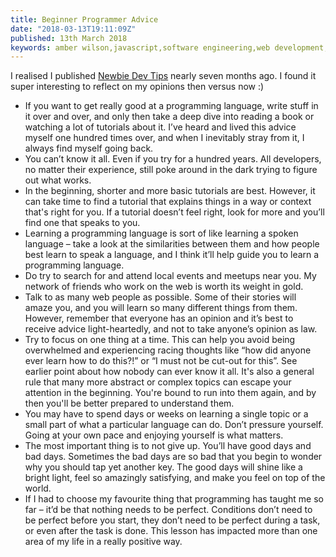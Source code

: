 ```yaml
---
title: Beginner Programmer Advice
date: "2018-03-13T19:11:09Z"
published: 13th March 2018
keywords: amber wilson,javascript,software engineering,web development, coding, advice
---
```


I realised I published [Newbie Dev Tips](https://amberwilson.co.uk/blog/newbie-dev-tips/) nearly seven months ago. I found it super interesting to reflect on my opinions then versus now :)

*   If you want to get really good at a programming language, write stuff in it over and over, and only then take a deep dive into reading a book or watching a lot of tutorials about it. I’ve heard and lived this advice myself one hundred times over, and when I inevitably stray from it, I always find myself going back.
*   You can’t know it all. Even if you try for a hundred years. All developers, no matter their experience, still poke around in the dark trying to figure out what works.
*   In the beginning, shorter and more basic tutorials are best. However, it can take time to find a tutorial that explains things in a way or context that's right for you. If a tutorial doesn’t feel right, look for more and you’ll find one that speaks to you.
*   Learning a programming language is sort of like learning a spoken language – take a look at the similarities between them and how people best learn to speak a language, and I think it’ll help guide you to learn a programming language.
*   Do try to search for and attend local events and meetups near you. My network of friends who work on the web is worth its weight in gold.
*   Talk to as many web people as possible. Some of their stories will amaze you, and you will learn so many different things from them. However, remember that everyone has an opinion and it’s best to receive advice light-heartedly, and not to take anyone’s opinion as law.
*   Try to focus on one thing at a time. This can help you avoid being overwhelmed and experiencing racing thoughts like “how did anyone ever learn how to do this?!” or “I must not be cut-out for this”. See earlier point about how nobody can ever know it all. It's also a general rule that many more abstract or complex topics can escape your attention in the beginning. You're bound to run into them again, and by then you'll be better prepared to understand them.
*   You may have to spend days or weeks on learning a single topic or a small part of what a particular language can do. Don’t pressure yourself. Going at your own pace and enjoying yourself is what matters.
*   The most important thing is to not give up. You’ll have good days and bad days. Sometimes the bad days are so bad that you begin to wonder why you should tap yet another key. The good days will shine like a bright light, feel so amazingly satisfying, and make you feel on top of the world.
*   If I had to choose my favourite thing that programming has taught me so far – it’d be that nothing needs to be perfect. Conditions don’t need to be perfect before you start, they don’t need to be perfect during a task, or even after the task is done. This lesson has impacted more than one area of my life in a really positive way.